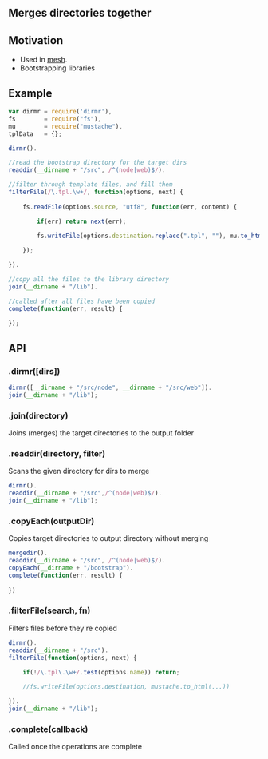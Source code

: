 ## Merges directories together

## Motivation

- Used in [mesh](/crcn/mesh).
- Bootstrapping libraries
 

## Example

```javascript
var dirmr = require('dirmr'),
fs        = require("fs"),
mu        = require("mustache"),
tplData   = {};

dirmr().

//read the bootstrap directory for the target dirs
readdir(__dirname + "/src", /^(node|web)$/). 

//filter through template files, and fill them
filterFile(/\.tpl.\w+/, function(options, next) {
	
	fs.readFile(options.source, "utf8", function(err, content) {

		if(err) return next(err);	
		
		fs.writeFile(options.destination.replace(".tpl", ""), mu.to_html(content, tplData), next);

	});

}).

//copy all the files to the library directory
join(__dirname + "/lib"). 

//called after all files have been copied
complete(function(err, result) {
	
});
```


## API


### .dirmr([dirs])


```javascript
dirmr([__dirname + "/src/node", __dirname + "/src/web"]).
join(__dirname + "/lib");
```

### .join(directory)

Joins (merges) the target directories to the output folder

### .readdir(directory, filter)

Scans the given directory for dirs to merge

```javascript
dirmr().
readdir(__dirname + "/src",/^(node|web)$/).
join(__dirname + "/lib");
```


### .copyEach(outputDir)

Copies target directories to output directory without merging

```javascript
mergedir().
readdir(__dirname + "/src", /^(node|web)$/).
copyEach(__dirname + "/bootstrap").
complete(function(err, result) {
	
})
```

### .filterFile(search, fn)

Filters files before they're copied

```javascript
dirmr().
readdir(__dirname + "/src").
filterFile(function(options, next) {
	
	if(!/\.tpl\.\w+/.test(options.name)) return;

	//fs.writeFile(options.destination, mustache.to_html(...))

}).
join(__dirname + "/lib");
```

### .complete(callback)

Called once the operations are complete


